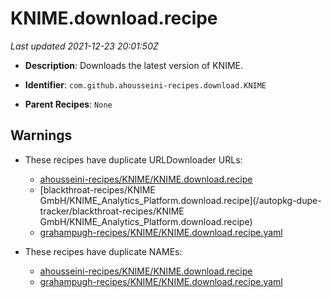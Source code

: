 # KNIME.download.recipe

_Last updated 2021-12-23 20:01:50Z_

- **Description**: Downloads the latest version of KNIME.

- **Identifier**: `com.github.ahousseini-recipes.download.KNIME`

- **Parent Recipes**: `None`


## Warnings

- These recipes have duplicate URLDownloader URLs:
    - [ahousseini-recipes/KNIME/KNIME.download.recipe](/autopkg-dupe-tracker/ahousseini-recipes/KNIME/KNIME.download.recipe)
    - [blackthroat-recipes/KNIME GmbH/KNIME_Analytics_Platform.download.recipe](/autopkg-dupe-tracker/blackthroat-recipes/KNIME GmbH/KNIME_Analytics_Platform.download.recipe)
    - [grahampugh-recipes/KNIME/KNIME.download.recipe.yaml](/autopkg-dupe-tracker/grahampugh-recipes/KNIME/KNIME.download.recipe.yaml)

- These recipes have duplicate NAMEs:
    - [ahousseini-recipes/KNIME/KNIME.download.recipe](/autopkg-dupe-tracker/ahousseini-recipes/KNIME/KNIME.download.recipe)
    - [grahampugh-recipes/KNIME/KNIME.download.recipe.yaml](/autopkg-dupe-tracker/grahampugh-recipes/KNIME/KNIME.download.recipe.yaml)